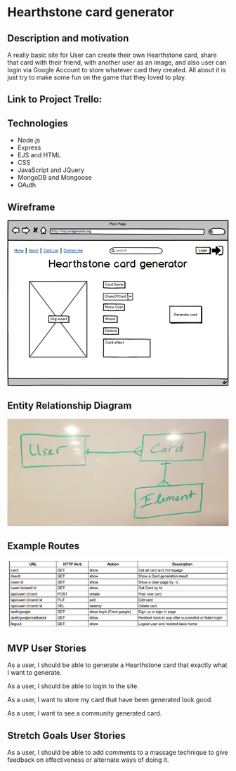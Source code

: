# Hearthstone card generator

## Description and motivation

A really basic site for User can create their own Hearthstone card, share that card with their friend, with another user as an image, and also user can login via Google Account to store whatever card they created. All about it is just try to make some fun on the game that they loved to play.

## Link to Project Trello:

## Technologies

- Node.js
- Express
- EJS and HTML
- CSS
- JavaScript and JQuery
- MongoDB and Mongoose
- OAuth

## Wireframe

![Homepage Mock Up](https://github.com/khoab1126/Project2/blob/master/public/images/Homepage_MockUp.png?raw=true)

## Entity Relationship Diagram

![User and Hearthstone card Generator](https://github.com/khoab1126/Project2/blob/master/public/images/ERD%20Example.jpg?raw=true)

## Example Routes

![example routes for Hearthstone card Generator](https://github.com/khoab1126/Project2/blob/master/public/images/Example%20Routes.png?raw=true)

## MVP User Stories

As a user, I should be able to generate a Hearthstone card that exactly what I want to generate.

As a user, I should be able to login to the site.

As a user, I want to store my card that have been generated look good.

As a user, I want to see a community generated card.

## Stretch Goals User Stories

As a user, I should be able to add comments to a massage technique to give feedback on
effectiveness or alternate ways of doing it.
